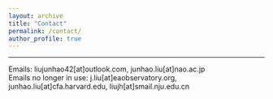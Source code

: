 ```yaml
---
layout: archive
title: "Contact"
permalink: /contact/
author_profile: true
---
```


---

Emails: liujunhao42[at]outlook.com, junhao.liu[at]nao.ac.jp  
Emails no longer in use: j.liu[at]eaobservatory.org, junhao.liu[at]cfa.harvard.edu, liujh[at]smail.nju.edu.cn


